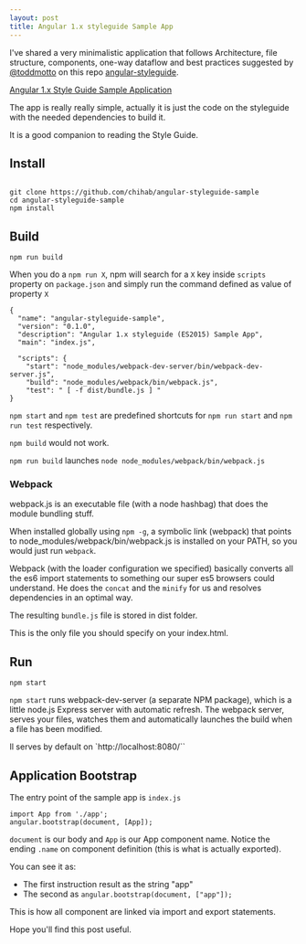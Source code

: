 ```yaml
---
layout: post
title: Angular 1.x styleguide Sample App
---
```


I've shared a very minimalistic application that follows Architecture, file structure, components, one-way dataflow and best practices suggested by [@toddmotto](//twitter.com/toddmotto) on this repo [angular-styleguide](//github.com/toddmotto/angular-styleguide).

[Angular 1.x Style Guide Sample Application](https://github.com/chihab/angular-styleguide-sample)

The app is really really simple, actually it is just the code on the styleguide with the needed dependencies to build it.

It is a good companion to reading the Style Guide.

## Install

```

git clone https://github.com/chihab/angular-styleguide-sample
cd angular-styleguide-sample
npm install

```


## Build


```
npm run build
```

When you do a `npm run X`, npm will search for a `X` key inside `scripts` property on `package.json` and simply run the command defined as value of property `X`

```
{
  "name": "angular-styleguide-sample",
  "version": "0.1.0",
  "description": "Angular 1.x styleguide (ES2015) Sample App",
  "main": "index.js",

  "scripts": {
    "start": "node_modules/webpack-dev-server/bin/webpack-dev-server.js",
    "build": "node_modules/webpack/bin/webpack.js",
    "test": " [ -f dist/bundle.js ] "
}
```

`npm start` and `npm test` are predefined shortcuts for `npm run start` and `npm run test` respectively.

`npm build` would not work.

`npm run build` launches `node node_modules/webpack/bin/webpack.js`


### Webpack


webpack.js is an executable file (with a node hashbag) that does the module bundling stuff.

When installed globally using `npm -g`, a symbolic link (webpack) that points to node_modules/webpack/bin/webpack.js is installed on your PATH, so you would just run `webpack`.

Webpack (with the loader configuration we specified) basically converts all the es6 import statements to something our super es5 browsers could understand. He does the `concat` and the `minify` for us and resolves dependencies in an optimal way.

The resulting `bundle.js` file is stored in dist folder.

This is the only file you should specify on your index.html.


## Run


```
npm start
```

`npm start` runs webpack-dev-server (a separate NPM package), which is a little node.js Express server with automatic refresh.
The webpack server, serves your files, watches them and automatically launches the build when a file has been modified.

Il serves by default on `http://localhost:8080/``


## Application Bootstrap


The entry point of the sample app is `index.js`

```
import App from './app';
angular.bootstrap(document, [App]);
```

`document` is our body and `App` is our App component name. Notice the ending `.name` on component definition (this is what is actually exported).

You can see it as:

* The first instruction result as the string "app"
* The second as ```angular.bootstrap(document, ["app"]);```

This is how all component are linked via import and export statements.

Hope you'll find this post useful.
